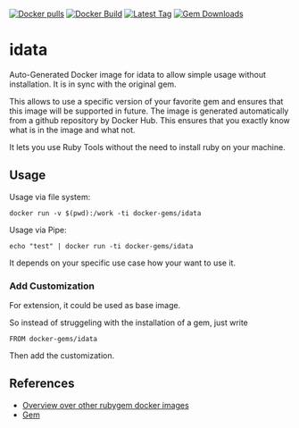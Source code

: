 [![Docker pulls](https://img.shields.io/docker/pulls/rubygem/idata.svg)](https://hub.docker.com/r/rubygem/idata/)
[![Docker Build](https://img.shields.io/docker/automated/rubygem/idata.svg)](https://hub.docker.com/r/rubygem/idata/)
[![Latest Tag](https://img.shields.io/github/tag/docker-rubygem/idata.svg)](https://hub.docker.com/r/rubygem/idata/)
[![Gem Downloads](https://img.shields.io/gem/dt/idata.svg)](https://rubygems.org/gems/idata/)
# idata

Auto-Generated Docker image for idata to allow simple usage without installation.
It is in sync with the original gem.

This allows to use a specific version of your favorite gem and ensures that this image will be supported in future.
The image is generated automatically from a github repository by Docker Hub.
This ensures that you exactly know what is in the image and what not.

It lets you use Ruby Tools without the need to install ruby on your machine.

## Usage

Usage via file system:

`docker run -v $(pwd):/work -ti docker-gems/idata`

Usage via Pipe:

`echo "test" | docker run -ti docker-gems/idata`

It depends on your specific use case how your want to use it.

### Add Customization

For extension, it could be used as base image.

So instead of struggeling with the installation of a gem, just write

`FROM docker-gems/idata`

Then add the customization.

## References

 - [Overview over other rubygem docker images](https://github.com/thinkbot/docker-rubygem)
 - [Gem](https://rubygems.org/gems/idata/)
